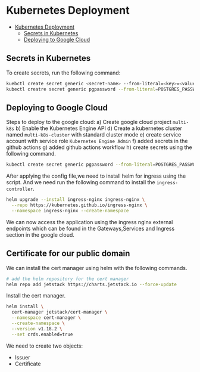# Kubernetes Deployment

<!--toc:start-->

- [Kubernetes Deployment](#kubernetes-deployment)
  - [Secrets in Kubernetes](#secrets-in-kubernetes)
  - [Deploying to Google Cloud](#deploying-to-google-cloud)
  <!--toc:end-->

## Secrets in Kubernetes

To create secrets, run the following command:

```bash
kuebctl create secret generic <secret-name> --from-literal=<key>=<value>
kubectl creatre secret generic pgpassword --from-literal=POSTGRES_PASSWORD=supersecret
```

## Deploying to Google Cloud

Steps to deploy to the google cloud:
a) Create google cloud project `multi-k8s`
b) Enable the Kubernetes Engine API
d) Create a kubernetes cluster named `multi-k8s-cluster` with standard cluster mode
e) create service account with service role `Kubernetes Engine Admin`
f) added secrets in the github actions
g) added github actions workflow
h) create secrets using the following command.

```bash
kubectl create secret generic pgpassword --from-literal=POSTGRES_PASSWORD=<password>
```

After applying the config file,we need to install helm for ingress using the script.
And we need run the following command to install the `ingress-controller`.

```bash
helm upgrade --install ingress-nginx ingress-nginx \
  --repo https://kubernetes.github.io/ingress-nginx \
  --namespace ingress-nginx --create-namespace
```

We can now access the application using the ingress nginx external endpoints
which can be found in the Gateways,Services and Ingress section in the google
cloud.

## Certificate for our public domain
We can install the cert manager using helm with the following commands.
```bash
# add the helm repository for the cert manager
helm repo add jetstack https://charts.jetstack.io --force-update
```

Install the cert manager.
```bash
helm install \
  cert-manager jetstack/cert-manager \
  --namespace cert-manager \
  --create-namespace \
  --version v1.18.2 \
  --set crds.enabled=true
```

We need to create two objects:
- Issuer
- Certificate